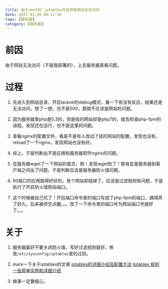 ```yaml
---
title: 由于centOS iptables开启导致网站无法访问
date: 2017-01-20 00:11:16
tags: [服务器]
catogory: [服务器]
---
```


# 前因

由于网站无法访问（不是我部署的），上去服务器查看问题。

# 过程

1. 先进入到网站目录，开启laravel的debug模式，看一下有没有反应，结果还是无法访问，想了一想，也不是500，那就不应该是网站的问题。

2. 因为服务器里php是5.3的，但是挂的网站却是php7的，就去检查php-fpm的进程，发现还在运行，也不是这里的问题。

3. 查看nginx的配置文件，看是不是有人改动了挂的网站的配置，发现也没有，reload了一下nginx，发现网站也没有好。

4. 综上，于是判断出不是应用和服务器软件nginx的问题。

5. 在服务器wget了一下网站的首页，倒！发现wget到了！那肯定是服务器到客户端之间出了问题，于是判断应该是服务器防火墙问题。

6. 80端口的应用跑得好好的，有个网站却挂掉了，应该是过滤规则有问题，于是执行了开启防火墙网站端口。

7. 这个时候被自己坑了！开启端口命令里的端口写成了php-fpm的端口，搞得弄了好久。后来被师兄点醒。。。改了一下命令里的端口号为网站端口号就好了。。。

# 关于

1. 服务器最好不要关闭防火墙，写好过滤规则就好。修改`/etc/sysconfig/iptables`里的过则。

2. mark一下关于iptables的文章
[iptables的详细介绍及配置方法](https://my.oschina.net/shipley/blog/299025)
[Iptables 规则 一些简单实例和详细介绍](http://www.cnblogs.com/gergro/archive/2008/06/06/1215219.html)

3. 做事一定要细心。
